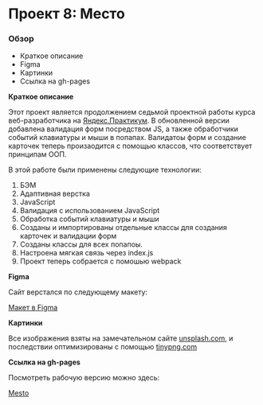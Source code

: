 # Проект 8: Место

### Обзор

* Краткое описание
* Figma
* Картинки
* Ссылка на gh-pages

**Краткое описание**

Этот проект является продолжением седьмой проектной работы курса веб-разработчика на [Яндекс.Практикум](https://praktikum.yandex.ru/).
В обновленной версии добавлена валидация форм посредством JS, а также обработчики событий клавиатуры и мыши в попапах. Валидатоы форм и создание карточек теперь произаодится с помощью классов, что соответствует принципам ООП.

В этой работе были применены следующие технологии:

1. БЭМ
2. Адаптивная верстка
3. JavaScript
4. Валидация с использованием JavaScript
5. Обработка событий клавиатуры и мыши
6. Созданы и импортированы отдельные классы для создания карточек и валидации форм
7. Созданы классы для всех попапоы.
8. Настроена мягкая связь через index.js
9. Проект теперь собрается с помошью webpack


**Figma**

Сайт верстался по следующему макету:

[Макет в Figma](https://www.figma.com/file/XNaGNEZD5NEjeyJzAT4gMb/JavaScript.-Sprint-6)

**Картинки**

Все изображения взяты на замечательном сайте [unsplash.com](https://unsplash.com/), и последствии оптимизированы с помощью [tinypng.com](https://tinypng.com/)


**Ссылка на gh-pages**

Посмотреть рабочую версию можно здесь:

[Mesto](https://simplykot.github.io/mesto/)
